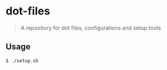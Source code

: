# dot-files

> A repository for dot files, configurations and setup tools

## Usage

```sh
$ ./setup.sh
```
